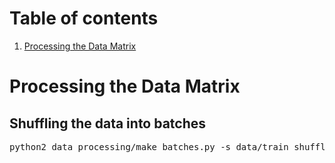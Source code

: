 # Table of contents
1. [Processing the Data Matrix](#processdatamatrix)

# Processing the Data Matrix<a name="processdatamatrix"></a>

## Shuffling the data into batches
<pre>python2 data_processing/make_batches.py -s data/train_shuffling.pickle -i data/hdf5/train/ -o data/hdf5/train_shuffled/ -b 0 -e 100</pre>
